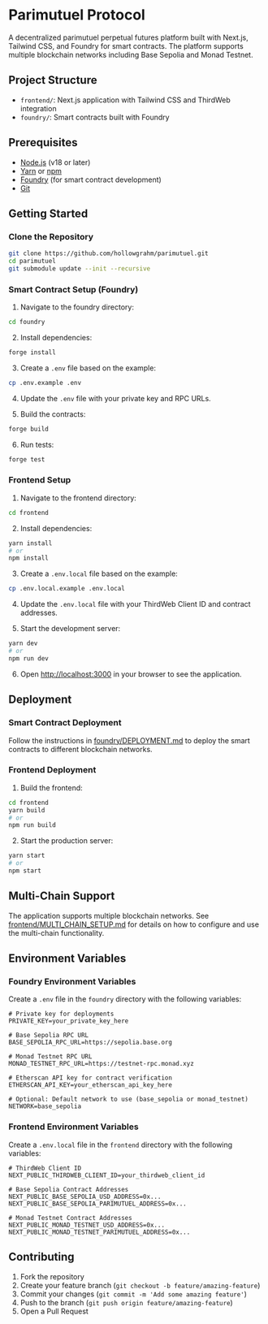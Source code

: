 # Parimutuel Protocol

A decentralized parimutuel perpetual futures platform built with Next.js, Tailwind CSS, and Foundry for smart contracts. The platform supports multiple blockchain networks including Base Sepolia and Monad Testnet.

## Project Structure

- `frontend/`: Next.js application with Tailwind CSS and ThirdWeb integration
- `foundry/`: Smart contracts built with Foundry

## Prerequisites

- [Node.js](https://nodejs.org/) (v18 or later)
- [Yarn](https://yarnpkg.com/) or [npm](https://www.npmjs.com/)
- [Foundry](https://book.getfoundry.sh/getting-started/installation) (for smart contract development)
- [Git](https://git-scm.com/)

## Getting Started

### Clone the Repository

```bash
git clone https://github.com/hollowgrahm/parimutuel.git
cd parimutuel
git submodule update --init --recursive
```

### Smart Contract Setup (Foundry)

1. Navigate to the foundry directory:

```bash
cd foundry
```

2. Install dependencies:

```bash
forge install
```

3. Create a `.env` file based on the example:

```bash
cp .env.example .env
```

4. Update the `.env` file with your private key and RPC URLs.

5. Build the contracts:

```bash
forge build
```

6. Run tests:

```bash
forge test
```

### Frontend Setup

1. Navigate to the frontend directory:

```bash
cd frontend
```

2. Install dependencies:

```bash
yarn install
# or
npm install
```

3. Create a `.env.local` file based on the example:

```bash
cp .env.local.example .env.local
```

4. Update the `.env.local` file with your ThirdWeb Client ID and contract addresses.

5. Start the development server:

```bash
yarn dev
# or
npm run dev
```

6. Open [http://localhost:3000](http://localhost:3000) in your browser to see the application.

## Deployment

### Smart Contract Deployment

Follow the instructions in [foundry/DEPLOYMENT.md](foundry/DEPLOYMENT.md) to deploy the smart contracts to different blockchain networks.

### Frontend Deployment

1. Build the frontend:

```bash
cd frontend
yarn build
# or
npm run build
```

2. Start the production server:

```bash
yarn start
# or
npm start
```

## Multi-Chain Support

The application supports multiple blockchain networks. See [frontend/MULTI_CHAIN_SETUP.md](frontend/MULTI_CHAIN_SETUP.md) for details on how to configure and use the multi-chain functionality.

## Environment Variables

### Foundry Environment Variables

Create a `.env` file in the `foundry` directory with the following variables:

```
# Private key for deployments
PRIVATE_KEY=your_private_key_here

# Base Sepolia RPC URL
BASE_SEPOLIA_RPC_URL=https://sepolia.base.org

# Monad Testnet RPC URL
MONAD_TESTNET_RPC_URL=https://testnet-rpc.monad.xyz

# Etherscan API key for contract verification
ETHERSCAN_API_KEY=your_etherscan_api_key_here

# Optional: Default network to use (base_sepolia or monad_testnet)
NETWORK=base_sepolia
```

### Frontend Environment Variables

Create a `.env.local` file in the `frontend` directory with the following variables:

```
# ThirdWeb Client ID
NEXT_PUBLIC_THIRDWEB_CLIENT_ID=your_thirdweb_client_id

# Base Sepolia Contract Addresses
NEXT_PUBLIC_BASE_SEPOLIA_USD_ADDRESS=0x...
NEXT_PUBLIC_BASE_SEPOLIA_PARIMUTUEL_ADDRESS=0x...

# Monad Testnet Contract Addresses
NEXT_PUBLIC_MONAD_TESTNET_USD_ADDRESS=0x...
NEXT_PUBLIC_MONAD_TESTNET_PARIMUTUEL_ADDRESS=0x...
```

## Contributing

1. Fork the repository
2. Create your feature branch (`git checkout -b feature/amazing-feature`)
3. Commit your changes (`git commit -m 'Add some amazing feature'`)
4. Push to the branch (`git push origin feature/amazing-feature`)
5. Open a Pull Request
